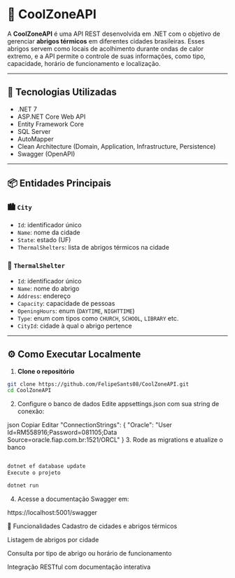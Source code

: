 # 🧊 CoolZoneAPI

A **CoolZoneAPI** é uma API REST desenvolvida em .NET com o objetivo de gerenciar **abrigos térmicos** em diferentes cidades brasileiras. Esses abrigos servem como locais de acolhimento durante ondas de calor extremo, e a API permite o controle de suas informações, como tipo, capacidade, horário de funcionamento e localização.

---

## 🚀 Tecnologias Utilizadas

- .NET 7
- ASP.NET Core Web API
- Entity Framework Core
- SQL Server
- AutoMapper
- Clean Architecture (Domain, Application, Infrastructure, Persistence)
- Swagger (OpenAPI)

---

## 📦 Entidades Principais

### 🏙️ `City`
- `Id`: identificador único
- `Name`: nome da cidade
- `State`: estado (UF)
- `ThermalShelters`: lista de abrigos térmicos na cidade

### 🛑 `ThermalShelter`
- `Id`: identificador único
- `Name`: nome do abrigo
- `Address`: endereço
- `Capacity`: capacidade de pessoas
- `OpeningHours`: enum (`DAYTIME`, `NIGHTTIME`)
- `Type`: enum com tipos como `CHURCH`, `SCHOOL`, `LIBRARY` etc.
- `CityId`: cidade à qual o abrigo pertence

---

## ⚙️ Como Executar Localmente

1. **Clone o repositório**
```bash
git clone https://github.com/FelipeSants08/CoolZoneAPI.git
cd CoolZoneAPI
```
2. Configure o banco de dados
Edite appsettings.json com sua string de conexão:

json
Copiar
Editar
"ConnectionStrings": {
        "Oracle": "User Id=RM558916;Password=081105;Data Source=oracle.fiap.com.br:1521/ORCL"
    }
3. Rode as migrations e atualize o banco

```bash

dotnet ef database update
Execute o projeto
```

```bash
dotnet run
```
4. Acesse a documentação Swagger em:

https://localhost:5001/swagger

📌 Funcionalidades
Cadastro de cidades e abrigos térmicos

Listagem de abrigos por cidade

Consulta por tipo de abrigo ou horário de funcionamento

Integração RESTful com documentação interativa
